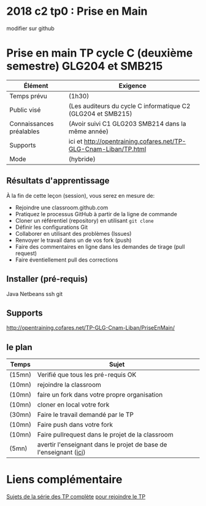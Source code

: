 # 2018 c2 tp0 : Prise en Main

modifier sur github

# Prise en main TP cycle C (deuxième semestre) GLG204 et SMB215

Élément                    | Exigence
---                     | ---
Temps prévu             | (1h30)
Public visé             | (Les auditeurs du cycle C informatique C2 (GLG204 et SMB215)
Connaissances préalables | (Avoir suivi C1 GLG203 SMB214 dans la même année)
Supports               | ici et http://opentraining.cofares.net/TP-GLG-Cnam-Liban/TP.html
Mode          | (hybride)

## Résultats d'apprentissage

À la fin de cette leçon (session), vous serez en mesure de:

- Rejoindre une classroom.github.com
- Pratiquez le processus GitHub à partir de la ligne de commande
- Cloner un référentiel (repository) en utilisant `git clone`
- Définir les configurations Git
- Collaborer en utilisant des problèmes (Issues)
- Renvoyer le travail dans un de vos fork (push)
- Faire des commentaires en ligne dans les demandes de tirage (pull request)
- Faire éventiellement pull des corrections

## Installer (pré-requis)

Java
Netbeans
ssh
git

## Supports

http://opentraining.cofares.net/TP-GLG-Cnam-Liban/PriseEnMain/

## le plan

Temps        | Sujet
---         | ---
(15mn)| Verifié que tous les pré-requis OK
(10mn)| rejoindre la classroom
(10mn)| faire un fork dans votre propre organisation
(10mn)|cloner en local votre fork
(30mn)|Faire le travail demandé par le TP
(10mn)|Faire push dans votre fork
(10mn)|Faire pullrequest dans le projet de la classroom
(5mn)|avertir l'enseignant dans le projet de base de l'enseignant ([ici](https://github.com/clpf2018/2018-c2-tp0/issues))


# Liens complémentaire

[Sujets de la série des TP complète](http://opentraining.cofares.net/TP-GLG-Cnam-Liban/TP.html)
[pour rejoindre le TP](https://classroom.github.com/a/kMJwyNv2)
